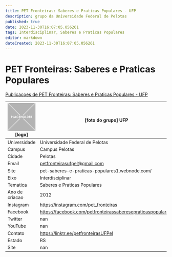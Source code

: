 ```yaml
---
title: PET Fronteiras: Saberes e Praticas Populares - UFP
description: grupo da Universidade Federal de Pelotas
published: true
date: 2023-11-30T16:07:05.056261
tags: Interdisciplinar, Saberes e Praticas Populares
editor: markdown
dateCreated: 2023-11-30T16:07:05.056261
---
```


# PET Fronteiras: Saberes e Praticas Populares

[Publicacoes de PET Fronteiras: Saberes e Praticas Populares - UFP](/atividade/192PETFronteirasSaberesePraticasPopularesUFP/feed.md)

| ![placeholder.png](/placeholder.png) [logo] | [foto do grupo] UFP         |
| ------------------------------------------- | ------------------------------------------------- |
| Universidade                                | Universidade Federal de Pelotas      |
| Campus                                      | Campus Pelotas            |
| Cidade                                      | Pelotas             |
| Email                                       | petfronteirasufpel@gmail.com             |
| Site                                        | pet-saberes-e-praticas-populares1.webnode.com/              |
| Eixo                                        | Interdisciplinar              |
| Tematica                                    | Saberes e Praticas Populares          |
| Ano de criacao                              | 2012        |
| Instagram                                   | https://instagram.com/pet_fronteiras         |
| Facebook                                    | https://facebook.com/petfronteirassaberesepraticaspopulares/          |
| Twitter                                     | nan           |
| YouTube                                     | nan           |
| Contato                                     | https://linktr.ee/petfronteirasUFPel         |
| Estado                                      |  RS            |
| Site                                        | nan |
